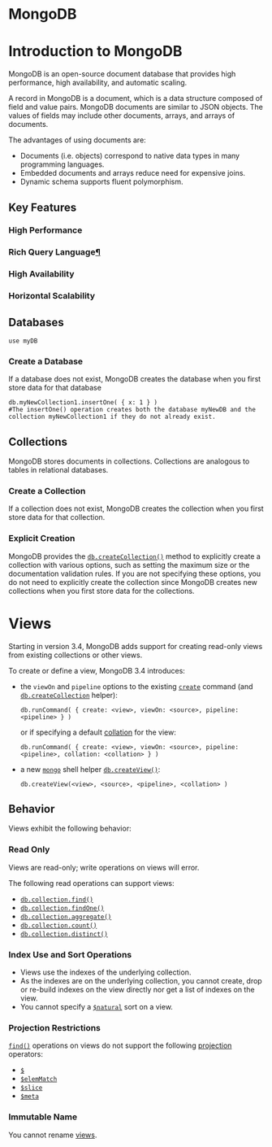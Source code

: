 # MongoDB 

# Introduction to MongoDB

MongoDB is an open-source document database that provides high performance, high availability, and automatic scaling.

A record in MongoDB is a document, which is a data structure composed of field and value pairs. MongoDB documents are similar to JSON objects. The values of fields may include other documents, arrays, and arrays of documents.

The advantages of using documents are:

- Documents (i.e. objects) correspond to native data types in many programming languages.
- Embedded documents and arrays reduce need for expensive joins.
- Dynamic schema supports fluent polymorphism.

## Key Features

### High Performance

### Rich Query Language[¶](https://docs.mongodb.com/manual/introduction/#rich-query-language)

### High Availability

### Horizontal Scalability



## Databases

```shell
use myDB
```

### Create a Database

If a database does not exist, MongoDB creates the database when you first store data for that database

```shell
db.myNewCollection1.insertOne( { x: 1 } )
#The insertOne() operation creates both the database myNewDB and the collection myNewCollection1 if they do not already exist.
```

## Collections

MongoDB stores documents in collections. Collections are analogous to tables in relational databases.

### Create a Collection

If a collection does not exist, MongoDB creates the collection when you first store data for that collection.

### Explicit Creation

MongoDB provides the [`db.createCollection()`](https://docs.mongodb.com/manual/reference/method/db.createCollection/#db.createCollection) method to explicitly create a collection with various options, such as setting the maximum size or the documentation validation rules. If you are not specifying these options, you do not need to explicitly create the collection since MongoDB creates new collections when you first store data for the collections.



# Views

Starting in version 3.4, MongoDB adds support for creating read-only views from existing collections or other views.

To create or define a view, MongoDB 3.4 introduces:

- the `viewOn` and `pipeline` options to the existing [`create`](https://docs.mongodb.com/manual/reference/command/create/#dbcmd.create) command (and [`db.createCollection`](https://docs.mongodb.com/manual/reference/method/db.createCollection/#db.createCollection) helper):

  ```
  db.runCommand( { create: <view>, viewOn: <source>, pipeline: <pipeline> } )

  ```

  or if specifying a default [collation](https://docs.mongodb.com/manual/release-notes/3.4/#relnotes-collation) for the view:

  ```
  db.runCommand( { create: <view>, viewOn: <source>, pipeline: <pipeline>, collation: <collation> } )

  ```

- a new [`mongo`](https://docs.mongodb.com/manual/reference/program/mongo/#bin.mongo) shell helper [`db.createView()`](https://docs.mongodb.com/manual/reference/method/db.createView/#db.createView):

  ```
  db.createView(<view>, <source>, <pipeline>, <collation> )
  ```

## Behavior

Views exhibit the following behavior:

### Read Only

Views are read-only; write operations on views will error.

The following read operations can support views:

- [`db.collection.find()`](https://docs.mongodb.com/manual/reference/method/db.collection.find/#db.collection.find)
- [`db.collection.findOne()`](https://docs.mongodb.com/manual/reference/method/db.collection.findOne/#db.collection.findOne)
- [`db.collection.aggregate()`](https://docs.mongodb.com/manual/reference/method/db.collection.aggregate/#db.collection.aggregate)
- [`db.collection.count()`](https://docs.mongodb.com/manual/reference/method/db.collection.count/#db.collection.count)
- [`db.collection.distinct()`](https://docs.mongodb.com/manual/reference/method/db.collection.distinct/#db.collection.distinct)

### Index Use and Sort Operations

- Views use the indexes of the underlying collection.
- As the indexes are on the underlying collection, you cannot create, drop or re-build indexes on the view directly nor get a list of indexes on the view.
- You cannot specify a [`$natural`](https://docs.mongodb.com/manual/reference/operator/meta/natural/#metaOp._S_natural) sort on a view.

### Projection Restrictions

[`find()`](https://docs.mongodb.com/manual/reference/method/db.collection.find/#db.collection.find) operations on views do not support the following [projection](https://docs.mongodb.com/manual/reference/operator/projection/) operators:

- [`$`](https://docs.mongodb.com/manual/reference/operator/projection/positional/#proj._S_)
- [`$elemMatch`](https://docs.mongodb.com/manual/reference/operator/projection/elemMatch/#proj._S_elemMatch)
- [`$slice`](https://docs.mongodb.com/manual/reference/operator/projection/slice/#proj._S_slice)
- [`$meta`](https://docs.mongodb.com/manual/reference/operator/projection/meta/#proj._S_meta)

### Immutable Name

You cannot rename [views](https://docs.mongodb.com/manual/core/views/#).